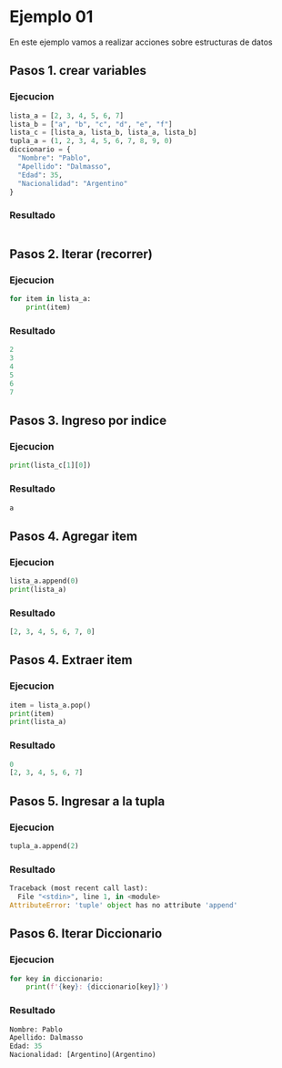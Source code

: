 # Ejemplo 01

En este ejemplo vamos a realizar acciones sobre estructuras de datos


## Pasos 1. crear variables

### Ejecucion

```python
lista_a = [2, 3, 4, 5, 6, 7]
lista_b = ["a", "b", "c", "d", "e", "f"]
lista_c = [lista_a, lista_b, lista_a, lista_b]
tupla_a = (1, 2, 3, 4, 5, 6, 7, 8, 9, 0)
diccionario = {
  "Nombre": "Pablo",
  "Apellido": "Dalmasso",
  "Edad": 35,
  "Nacionalidad": "Argentino"
}
```

### Resultado

```python

```

## Pasos 2. Iterar (recorrer)

### Ejecucion

```python
for item in lista_a:
    print(item)
```

### Resultado

```python
2
3
4
5
6
7
```

## Pasos 3. Ingreso por indice

### Ejecucion

```python
print(lista_c[1][0])
```

### Resultado

```python
a
```

## Pasos 4. Agregar item

### Ejecucion

```python
lista_a.append(0)
print(lista_a)
```

### Resultado

```python
[2, 3, 4, 5, 6, 7, 0]
```

## Pasos 4. Extraer item

### Ejecucion

```python
item = lista_a.pop()
print(item)
print(lista_a)
```

### Resultado

```python
0
[2, 3, 4, 5, 6, 7]
```

## Pasos 5. Ingresar a la tupla

### Ejecucion

```python
tupla_a.append(2)
```

### Resultado

```python
Traceback (most recent call last):
  File "<stdin>", line 1, in <module>
AttributeError: 'tuple' object has no attribute 'append'
```

## Pasos 6. Iterar Diccionario

### Ejecucion

```python
for key in diccionario:
    print(f'{key}: {diccionario[key]}')
```

### Resultado

```python
Nombre: Pablo
Apellido: Dalmasso
Edad: 35
Nacionalidad: [Argentino](Argentino)
```



